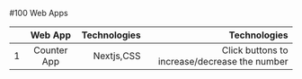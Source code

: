 #100 Web Apps

|     |   Web App   | Technologies |                                  Technologies |
| --- | :---------: | -----------: | --------------------------------------------: |
| 1   | Counter App |   Nextjs,CSS | Click buttons to increase/decrease the number |
